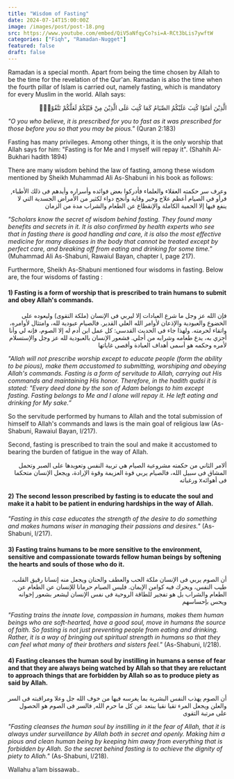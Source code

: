 ```yaml
---
title: "Wisdom of Fasting"
date: 2024-07-14T15:00:00Z
image: /images/post/post-18.png
src: https://www.youtube.com/embed/QiV5aNfqyCo?si=A-RCt3bLis7ywftW
categories: ["Fiqh", "Ramadan-Nugget"]
featured: false
draft: false
---
```


Ramadan is a special month. Apart from being the time chosen by Allah to be the time for the revelation of the Qur'an. Ramadan is also the time when the fourth pillar of Islam is carried out, namely fasting, which is mandatory for every Muslim in the world. Allah says:

<p dir="rtl" lang="AR">الَّذِيْنَ اٰمَنُوْا كُتِبَ عَلَيْكُمُ الصِّيَامُ كَمَا كُتِبَ عَلَى الَّذِيْنَ مِنْ قَبْلِكُمْ لَعَلَّكُمْ تَتَّقُوْنَۙ</p>

_"O you who believe, it is prescribed for you to fast as it was prescribed for those before you so that you may be pious."_ (Quran 2:183)

Fasting has many privileges. Among other things, it is the only worship that Allah says for him: "Fasting is for Me and I myself will repay it". (Shahih Al-Bukhari hadith 1894)

There are many wisdom behind the law of fasting, among these wisdom mentioned by Sheikh Muhammad Ali As-Shabuni in his book as follows:

<p dir="rtl" lang="AR">وعرف سر حكمته العقلاء والعلماء فأدركوا بعض فوائده وأسراره وأيدهم فى ذلك الأطباء, فرأو في الصيام أعظم علاج وخير وقاية وأنجح دواء لكثير من الأمراض الجسدية التي لا ينفع فيها إلا الحمية الكاملة والإنقطاع عن الطعام والشراب مدة من الزمان</p>


_"Scholars know the secret of wisdom behind fasting. They found many benefits and secrets in it. It is also confirmed by health experts who see that in fasting there is good handling and care, it is also the most effective medicine for many diseases in the body that cannot be treated except by perfect care, and breaking off from eating and drinking for some time."_ (Muhammad Ali As-Shabuni, Rawaiul Bayan, chapter I, page 217).

Furthermore, Sheikh As-Shabuni mentioned four wisdoms in fasting. Below are, the four wisdoms of fasting :

#### 1) Fasting is a form of worship that is prescribed to train humans to submit and obey Allah's commands.


<p dir="rtl" lang="AR">فإن الله عز وجل ما شرع العبادات إلا ليربي فى الإنسان (ملكة التقوى) وليعوده على الخضوع والعبودية والإذعان لأوامر الله العلي القدير. فالصيام عبودية لله، وامتثال لأوامره، واتقاء لحرمته.  ولهذا جاء فى الحديث القدسي: كل عمل ابن أدم له إلا الصوم، فإنه لي وأنا أجزي به، يدع طعامه وشرابه من أجلي. فشعور الإنسان بالعبودية لله عز وجل والإستسلام لأمره وحكمه هو أسمى أهداف العبادة وأقصى غاياتها</p>

_"Allah will not prescribe worship except to educate people (form the ability to be pious), make them accustomed to submitting, worshiping and obeying Allah's commands. Fasting is a form of servitude to Allah, carrying out His commands and maintaining His honor. Therefore, in the hadith qudsi it is stated: "Every deed done by the son of Adam belongs to him except fasting. Fasting belongs to Me and I alone will repay it. He left eating and drinking for My sake.”_

So the servitude performed by humans to Allah and the total submission of himself to Allah's commands and laws is the main goal of religious law (As-Shabuni, Rawaiul Bayan, I/217).

Second, fasting is prescribed to train the soul and make it accustomed to bearing the burden of fatigue in the way of Allah.

<p dir="rtl" lang="AR">ألامر الثاني من حكمته مشروعية الصيام هي تربية النفس وتعويدها على الصبر وتحمل المشاق فى سبيل الله، فالصيام يربي قوة العزيمة وقوة الإرادة، ويجعل الإنسان متحكما فى أهوائهx ورغباته</p>

#### 2) The second lesson prescribed by fasting is to educate the soul and make it a habit to be patient in enduring hardships in the way of Allah. 

_"Fasting in this case educates the strength of the desire to do something and makes humans wiser in managing their passions and desires."_ (As-Shabuni, I/217).

#### 3) Fasting trains humans to be more sensitive to the environment, sensitive and compassionate towards fellow human beings by softening the hearts and souls of those who do it.

<p dir="rtl" lang="AR">أن الصوم يربي فى الإنسان ملكة الحب والعطف والحنان ويجعل منه إنسانا رقيق القلب، طيب النفس، ويحرك فيه كوامن الإيمان. فليس الصيام حرمانا للإنسان عن الطعام عن الطعام والشراب بل هو تفجير للطاقة الروحية فى نفس الإنسان ليشعر بشعور إخوانه ويحس بإحساسهم</p>

_"Fasting trains the innate love, compassion in humans, makes them human beings who are soft-hearted, have a good soul, move in humans the source of faith. So fasting is not just preventing people from eating and drinking. Rather, it is a way of bringing out spiritual strength in humans so that they can feel what many of their brothers and sisters feel."_ (As-Shabuni, I/218).

#### 4) Fasting cleanses the human soul by instilling in humans a sense of fear and that they are always being watched by Allah so that they are reluctant to approach things that are forbidden by Allah so as to produce piety as said by Allah.


<p dir="rtl" lang="AR">أن الصوم يهذب النفس البشرية بما يغرسه فيها من خوف الله جل وعلا ومراقبته فى السر والعلن ويجعل المرء تقيا نقيا يبتعد عن كل ما حرم الله, فالسر فى الصوم هو الحصول على مرتبة التقوى</p>


_"Fasting cleanses the human soul by instilling in it the fear of Allah, that it is always under surveillance by Allah both in secret and openly. Making him a pious and clean human being by keeping him away from everything that is forbidden by Allah. So the secret behind fasting is to achieve the dignity of piety to Allah."_ (As-Shabuni, I/218).

Wallahu a’lam bissawab..

